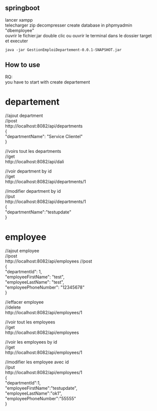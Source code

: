 ## springboot
lancer xampp   
telecharger zip 
decompresser 
create database in phpmyadmin "dbemployee"   
ouvrir le fichier.jar double clic ou ouvrir le terminal dans le dossier target  
et executer
```shell
java -jar GestionEmploiDepartement-0.0.1-SNAPSHOT.jar
```
## How to use
RQ:  
you have to start with create departement  
# departement  
  
//ajout department  
//post   
http://localhost:8082/api/departments  
{  
"departmentName": "Service Clientel"  
}  
  
    
//voirs tout les departments  
//get  
http://localhost:8082/api/dali 
  
    
      
//voir department by id   
//get   
http://localhost:8082/api/departments/1 
  
   
//modifier department by id   
//put     
http://localhost:8082/api/departments/1  
{  
  "departmentName":"testupdate"  
}  
  
   
# employee
//ajout employee    
//post   
http://localhost:8082/api/employees //post  
{   
"departmentId": 1,  
"employeeFirstName": "test",  
"employeeLastName": "test",  
"employeePhoneNumber": "12345678"   
}    
  
    
//effacer employee      
//delete    
http://localhost:8082/api/employees/1

//voir tout les employees   
//get    
http://localhost:8082/api/employees  
  
//voir les employees by id    
//get    
  http://localhost:8082/api/employees/1
  
  
  //modifier les employee avec id   
//put  
  http://localhost:8082/api/employees/1  
  {  
  "departmentId":1,  
  "employeeFirstName":"testupdate",  
  "employeeLastName":"ok1",  
  "employeePhoneNumber":"55555"  
}  
